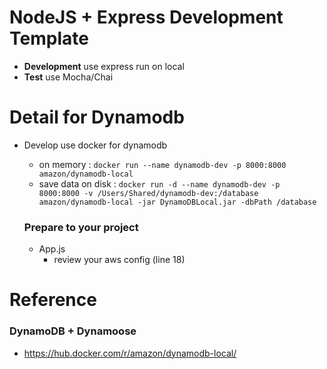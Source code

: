 # NodeJS + Express Development Template

- **Development** use express run on local
- **Test** use Mocha/Chai


# Detail for Dynamodb
- Develop use docker for dynamodb
    - on memory :
    `docker run --name dynamodb-dev -p 8000:8000 amazon/dynamodb-local`
    - save data on disk :
    `docker run -d --name dynamodb-dev -p 8000:8000 -v /Users/Shared/dynamodb-dev:/database amazon/dynamodb-local -jar DynamoDBLocal.jar -dbPath /database`

    ### Prepare to your project
    - App.js
        - review your aws config (line 18)

# Reference

### DynamoDB + Dynamoose
- https://hub.docker.com/r/amazon/dynamodb-local/
